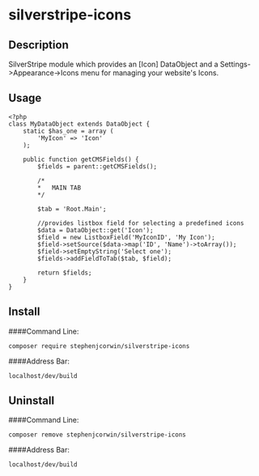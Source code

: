 silverstripe-icons
=======================================

Description
---------------------------------------
SilverStripe module which provides an [Icon] DataObject and a Settings->Appearance->Icons menu for managing your website's Icons.

Usage
---------------------------------------
```
<?php
class MyDataObject extends DataObject {
    static $has_one = array (
	    'MyIcon' => 'Icon'
	);

	public function getCMSFields() {
	    $fields = parent::getCMSFields();

        /*
        *   MAIN TAB
        */

	    $tab = 'Root.Main';
        
        //provides listbox field for selecting a predefined icons
	    $data = DataObject::get('Icon');
	    $field = new ListboxField('MyIconID', 'My Icon');
	    $field->setSource($data->map('ID', 'Name')->toArray());
	    $field->setEmptyString('Select one');
	    $fields->addFieldToTab($tab, $field);
        
        return $fields;
	}
}
```

Install
---------------------------------------
####Command Line:
```
composer require stephenjcorwin/silverstripe-icons
```

####Address Bar:
```
localhost/dev/build
```

Uninstall
---------------------------------------
####Command Line:
```
composer remove stephenjcorwin/silverstripe-icons
```

####Address Bar:
```
localhost/dev/build
```